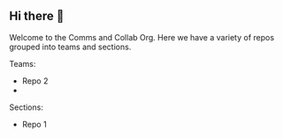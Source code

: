 ## Hi there 👋

Welcome to the Comms and Collab Org. Here we have a variety of repos grouped into teams and sections.

Teams:
- Repo 2
- 
Sections:
- Repo 1

<!--

**Here are some ideas to get you started:**

🙋‍♀️ A short introduction - what is your organization all about?
🌈 Contribution guidelines - how can the community get involved?
👩‍💻 Useful resources - where can the community find your docs? Is there anything else the community should know?
🍿 Fun facts - what does your team eat for breakfast?
🧙 Remember, you can do mighty things with the power of [Markdown](https://docs.github.com/github/writing-on-github/getting-started-with-writing-and-formatting-on-github/basic-writing-and-formatting-syntax)


Example: - Let's build out with actual content.
-->
